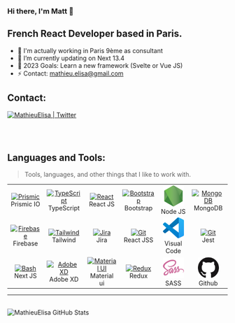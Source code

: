 ### Hi there, I'm Matt 👋

## French React Developer based in Paris.

<!-- - 👩🏻‍💻 My portfolio is [here](https://www.mathieuelisa.com/ "My portfolio") -->

- 🔭 I'm actually working in Paris 9ème as consultant
- 🌱 I’m currently updating on Next 13.4 
- 🥅 2023 Goals: Learn a new framework (Svelte or Vue JS)
- ⚡ Contact: [mathieu.elisa@gmail.com](mathieu.elisa@gmail.com "My mail")

## Contact:

[<img style="margin-right: 5px"  alt="MathieuElisa | Twitter" width="43px" src="https://cdn.worldvectorlogo.com/logos/twitter-4.svg" />][twitter]

<!-- [<img align="left" alt="MathieuElisa | LinkedIn" width="42px" src="https://cdn.worldvectorlogo.com/logos/linkedin-icon-2.svg" />][linkedin] -->

<br />
<br />

## Languages and Tools:

> Tools, languages, and other things that I like to work with.

<table align="center">
  <tr>
    <td align="center" width="96">
      <a href="#mathieuelisa-tech">
        <img src="https://europe1.discourse-cdn.com/business20/uploads/prismic/original/1X/eaa520b0fc4721c57b9455b377d309009cbcea39.png" width="48" height="48" alt="Prismic" />
      </a>
      <br>Prismic IO
    </td>
    <td align="center" width="96">
      <a href="#mathieuelisa-tech">
        <img src="https://upload.wikimedia.org/wikipedia/commons/thumb/4/4c/Typescript_logo_2020.svg/1200px-Typescript_logo_2020.svg.png" width="48" height="48" alt="TypeScript" />
      </a>
      <br>TypeScript
    </td>
    <td align="center" width="96">
      <a href="#mathieuelisa-tech">
        <img src="https://brandlogos.net/wp-content/uploads/2020/09/react-logo.png" width="48" height="48" alt="React" />
      </a>
      <br>React JS
    </td>
    <td align="center" width="96">
      <a href="#mathieuelisa-tech">
        <img src="https://cdn.worldvectorlogo.com/logos/bootstrap-4.svg" width="48" height="48" alt="Bootstrap" />
      </a>
      <br>Bootstrap
    </td>
    <td align="center" width="96">
      <a href="#mathieuelisa-tech">
        <img src="https://raw.githubusercontent.com/github/explore/80688e429a7d4ef2fca1e82350fe8e3517d3494d/topics/nodejs/nodejs.png" width="48" height="48" alt="Node JS" />
      </a>
      <br>Node JS
    </td>
     <td align="center" width="96"> 
      <a href="#mathieuelisa-tech" >
        <img src="https://cdn.worldvectorlogo.com/logos/mongodb-icon-1.svg" width="48" height="48" alt="Mongo DB" />
      </a>
      <br>MongoDB
    </td>
  </tr>
  
  <tr>
    <td align="center" width="96">
      <a href="#mathieuelisa-tech">
        <img src="https://4.bp.blogspot.com/-rtNRVM3aIvI/XJX_U07Z-II/AAAAAAAAJXY/YpdOo490FTgdKOxM4qDG-2-EzcNFAWkKACK4BGAYYCw/s1600/logo%2Bfirebase%2Bicon.png" width="48" height="48" alt="Firebase" />
      </a>
      <br>Firebase
    </td>
    <td align="center"  width="96">
      <a href="#mathieuelisa-tech">
        <img src="https://upload.wikimedia.org/wikipedia/commons/thumb/d/d5/Tailwind_CSS_Logo.svg/1024px-Tailwind_CSS_Logo.svg.png" width="48" height="48" alt="Tailwind" />
      </a>
      <br>Tailwind
    </td>
    <td align="center" width="96">
      <a href="#mathieuelisa-tech" >
        <img src="https://cdn.icon-icons.com/icons2/2699/PNG/512/atlassian_jira_logo_icon_170511.png" width="48" height="48" alt="Jira" />
      </a>
      <br>Jira
    </td>
      <td align="center" width="96">
      <a href="#mathieuelisa-tech" >
        <img src="https://raw.githubusercontent.com/jsstyles/logo/master/logo.png" width="48" height="48" alt="Git" />
      </a>
      <br>React JSS
    </td>
      <td align="center" width="96">
      <a href="#mathieuelisa-tech" >
        <img src="https://raw.githubusercontent.com/github/explore/80688e429a7d4ef2fca1e82350fe8e3517d3494d/topics/visual-studio-code/visual-studio-code.png" width="48" height="48" alt="Git" />
      </a>
      <br>Visual Code
    </td>
     <td align="center" width="96">
      <a href="#mathieuelisa-tech" >
        <img src="https://cdn.freebiesupply.com/logos/large/2x/jest-logo-png-transparent.png" width="48" height="48" alt="Git" />
      </a>
      <br>Jest
    </td>
  </tr>
   <tr>
    <td align="center" width="96">
      <a href="#mathieuelisa-tech">
        <img src="https://static-00.iconduck.com/assets.00/next-js-icon-512x512-zuauazrk.png" width="48" height="48" alt="Bash" />
      </a>
      <br>Next JS
    </td>
    <td align="center" width="96">
      <a href="#mathieuelisa-tech">
        <img src="https://cdn.worldvectorlogo.com/logos/adobe-xd-2.svg" width="45" height="45" alt="Adobe XD" />
      </a>
      <br>Adobe XD
    </td>
    <td align="center" width="96">
      <a href="#mathieuelisa-tech">
        <img src="https://media.zeemly.com/zeemly/product/material-ui.png" width="48" height="48" alt="Material UI" />
      </a>
      <br>Material ui
    </td>
     <td align="center" width="96"> 
      <a href="#mathieuelisa-tech" >
        <img src="https://cdn.worldvectorlogo.com/logos/redux.svg" width="48" height="48" alt="Redux" />
      </a>
      <br>Redux
    </td>
    <td align="center" width="96"> 
      <a href="#mathieuelisa-tech" >
        <img src="https://raw.githubusercontent.com/github/explore/80688e429a7d4ef2fca1e82350fe8e3517d3494d/topics/sass/sass.png" width="48" height="48" alt="Google Cloud" />
      </a>
      <br>SASS
    </td>
    <td align="center" width="96"> 
      <a href="#mathieuelisa-tech" >
        <img src="https://raw.githubusercontent.com/github/explore/78df643247d429f6cc873026c0622819ad797942/topics/github/github.png" width="48" height="48" alt="Google Cloud" />
      </a>
      <br>Github
    </td>
  </tr>
</table>

---

</br>
 <a href="#suhailkakar-title">
  <img align="left" alt="MathieuElisa GitHub Stats" src="https://github-readme-stats.vercel.app/api?username=mathieuelisa&count_private=true&show_icons=true&theme=react&include_all_commits=true&hide=contribs,prs" />
  </a>

[twitter]: https://twitter.com/matt_elisah
[linkedin]: https://linkedin.com/in/mathieu-elisa-1b47616a
